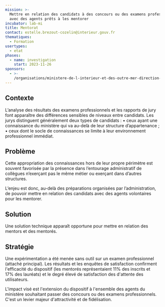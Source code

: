 ```yaml
---
mission: >-
  Mettre en relation des candidats à des concours ou des examens professionnels
  avec des agents prêts à les mentorer
incubator: lab-mi
title: Mentorat
contact: estelle.brezout-cozelin@interieur.gouv.fr
thematiques:
  - Formation
usertypes:
  - etat
phases:
  - name: investigation
    start: 2023-11-26
sponsors:
  - >-
    /organisations/ministere-de-l-interieur-et-des-outre-mer-direction-des-ressources-humaines
---
```

## Contexte

L’analyse des résultats des examens professionnels et les rapports de jury font apparaître des différences sensibles de niveaux entre candidats. Les jurys distinguent généralement deux types de candidats :
    • ceux ayant une connaissance du ministère qui va au-delà de leur structure d’appartenance ;
    • ceux dont le socle de connaissances se limite à leur environnement professionnel immédiat.

## Problème

Cette appropriation des connaissances hors de leur propre périmètre est souvent favorisée par la présence dans l’entourage administratif de collègues n’exerçant pas le même métier ou exerçant dans d’autres structures. 

L’enjeu est donc, au-delà des préparations organisées par l’administration, de pouvoir mettre en relation des candidats avec des agents volontaires pour les mentorer. 

## Solution

Une solution technique apparaît opportune pour mettre en relation des mentors et des mentorés.

## Stratégie

Une expérimentation a été menée sans outil sur un examen professionnel (attaché principal). Les résultats et les enquêtes de satisfaction confirment l'efficacité du dispositif (les mentorés représentaient 11% des inscrits et 17% des lauréats) et le degré élevé de satisfaction des d'attente des utilisateurs. 

L'impact visé est l'extension du dispositif à l'ensemble des agents du ministère souhaitant passer des concours ou des examens professionnels. C'est un levier majeur d'attractivité et de fidélisation.

